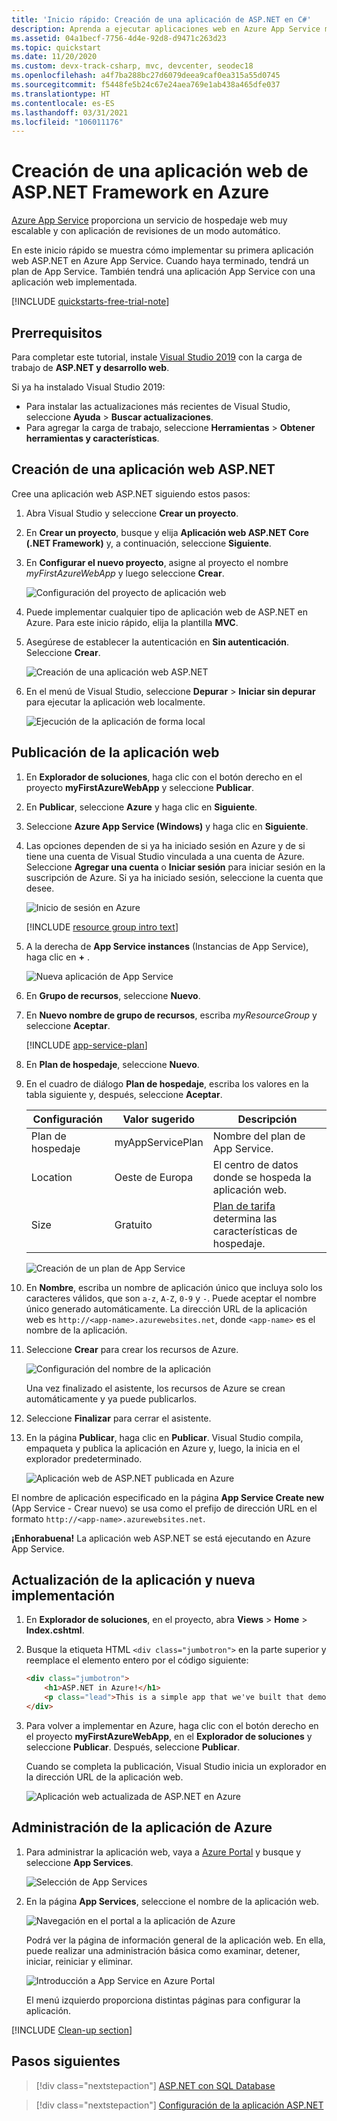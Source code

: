 ```yaml
---
title: 'Inicio rápido: Creación de una aplicación de ASP.NET en C#'
description: Aprenda a ejecutar aplicaciones web en Azure App Service mediante la implementación de la plantilla de aplicaciones web ASP.NET de C# predeterminada desde Visual Studio.
ms.assetid: 04a1becf-7756-4d4e-92d8-d9471c263d23
ms.topic: quickstart
ms.date: 11/20/2020
ms.custom: devx-track-csharp, mvc, devcenter, seodec18
ms.openlocfilehash: a4f7ba288bc27d6079deea9caf0ea315a55d0745
ms.sourcegitcommit: f5448fe5b24c67e24aea769e1ab438a465dfe037
ms.translationtype: HT
ms.contentlocale: es-ES
ms.lasthandoff: 03/31/2021
ms.locfileid: "106011176"
---
```

# <a name="create-an-aspnet-framework-web-app-in-azure"></a>Creación de una aplicación web de ASP.NET Framework en Azure

[Azure App Service](overview.md) proporciona un servicio de hospedaje web muy escalable y con aplicación de revisiones de un modo automático.

En este inicio rápido se muestra cómo implementar su primera aplicación web ASP.NET en Azure App Service. Cuando haya terminado, tendrá un plan de App Service. También tendrá una aplicación App Service con una aplicación web implementada.

[!INCLUDE [quickstarts-free-trial-note](../../includes/quickstarts-free-trial-note.md)]

## <a name="prerequisites"></a>Prerrequisitos

Para completar este tutorial, instale <a href="https://www.visualstudio.com/downloads/" target="_blank">Visual Studio 2019</a> con la carga de trabajo de **ASP.NET y desarrollo web**.

Si ya ha instalado Visual Studio 2019:

- Para instalar las actualizaciones más recientes de Visual Studio, seleccione **Ayuda** > **Buscar actualizaciones**.
- Para agregar la carga de trabajo, seleccione **Herramientas** > **Obtener herramientas y características**.

## <a name="create-an-aspnet-web-app"></a>Creación de una aplicación web ASP.NET<a name="create-and-publish-the-web-app"></a>

Cree una aplicación web ASP.NET siguiendo estos pasos:

1. Abra Visual Studio y seleccione **Crear un proyecto**.

2. En **Crear un proyecto**, busque y elija **Aplicación web ASP.NET Core (.NET Framework)** y, a continuación, seleccione **Siguiente**.

3. En **Configurar el nuevo proyecto**, asigne al proyecto el nombre _myFirstAzureWebApp_ y luego seleccione **Crear**.

   ![Configuración del proyecto de aplicación web](./media/quickstart-dotnet-framework/configure-web-app-project-framework.png)

4. Puede implementar cualquier tipo de aplicación web de ASP.NET en Azure. Para este inicio rápido, elija la plantilla **MVC**.

5. Asegúrese de establecer la autenticación en **Sin autenticación**. Seleccione **Crear**.

   ![Creación de una aplicación web ASP.NET](./media/quickstart-dotnet-framework/select-mvc-template-vs2019.png)

6. En el menú de Visual Studio, seleccione **Depurar** > **Iniciar sin depurar** para ejecutar la aplicación web localmente.

   ![Ejecución de la aplicación de forma local](./media/quickstart-dotnet-framework/local-web-app.png)

## <a name="publish-your-web-app"></a>Publicación de la aplicación web <a name="launch-the-publish-wizard"></a>

1. En **Explorador de soluciones**, haga clic con el botón derecho en el proyecto **myFirstAzureWebApp** y seleccione **Publicar**.

1. En **Publicar**, seleccione **Azure** y haga clic en **Siguiente**.

1. Seleccione **Azure App Service (Windows)** y haga clic en **Siguiente**.

   <!-- ![Publish from project overview page](./media/quickstart-dotnet-framework/publish-app-framework-vs2019.png) -->

1. Las opciones dependen de si ya ha iniciado sesión en Azure y de si tiene una cuenta de Visual Studio vinculada a una cuenta de Azure. Seleccione **Agregar una cuenta** o **Iniciar sesión** para iniciar sesión en la suscripción de Azure. Si ya ha iniciado sesión, seleccione la cuenta que desee.

   ![Inicio de sesión en Azure](./media/quickstart-dotnet-framework/sign-in-azure-framework-vs2019.png)

   [!INCLUDE [resource group intro text](../../includes/resource-group.md)]

1. A la derecha de **App Service instances** (Instancias de App Service), haga clic en **+** .

   ![Nueva aplicación de App Service](./media/quickstart-dotnet-framework/publish-new-app-service.png)

1. En **Grupo de recursos**, seleccione **Nuevo**.

1. En **Nuevo nombre de grupo de recursos**, escriba *myResourceGroup* y seleccione **Aceptar**.

   [!INCLUDE [app-service-plan](../../includes/app-service-plan.md)]

1. En **Plan de hospedaje**, seleccione **Nuevo**.

1. En el cuadro de diálogo **Plan de hospedaje**, escriba los valores en la tabla siguiente y, después, seleccione **Aceptar**.

   | Configuración | Valor sugerido | Descripción |
   |-|-|-|
   | Plan de hospedaje| myAppServicePlan | Nombre del plan de App Service. |
   | Location | Oeste de Europa | El centro de datos donde se hospeda la aplicación web. |
   | Size | Gratuito | [Plan de tarifa](https://azure.microsoft.com/pricing/details/app-service/?ref=microsoft.com&utm_source=microsoft.com&utm_medium=docs&utm_campaign=visualstudio) determina las características de hospedaje. |

   ![Creación de un plan de App Service](./media/quickstart-dotnet-framework/app-service-plan-framework-vs2019.png)

1. En **Nombre**, escriba un nombre de aplicación único que incluya solo los caracteres válidos, que son `a-z`, `A-Z`, `0-9` y `-`. Puede aceptar el nombre único generado automáticamente. La dirección URL de la aplicación web es `http://<app-name>.azurewebsites.net`, donde `<app-name>` es el nombre de la aplicación.

2. Seleccione **Crear** para crear los recursos de Azure.

   ![Configuración del nombre de la aplicación](./media/quickstart-dotnet-framework/web-app-name-framework-vs2019.png)

    Una vez finalizado el asistente, los recursos de Azure se crean automáticamente y ya puede publicarlos.

3. Seleccione **Finalizar** para cerrar el asistente.

3. En la página **Publicar**, haga clic en **Publicar**. Visual Studio compila, empaqueta y publica la aplicación en Azure y, luego, la inicia en el explorador predeterminado.

    ![Aplicación web de ASP.NET publicada en Azure](./media/quickstart-dotnet-framework/published-azure-web-app.png)

El nombre de aplicación especificado en la página **App Service Create new** (App Service - Crear nuevo) se usa como el prefijo de dirección URL en el formato `http://<app-name>.azurewebsites.net`.

**¡Enhorabuena!** La aplicación web ASP.NET se está ejecutando en Azure App Service.

## <a name="update-the-app-and-redeploy"></a>Actualización de la aplicación y nueva implementación

1. En **Explorador de soluciones**, en el proyecto, abra **Views** > **Home** > **Index.cshtml**.

1. Busque la etiqueta HTML `<div class="jumbotron">` en la parte superior y reemplace el elemento entero por el código siguiente:

   ```html
   <div class="jumbotron">
       <h1>ASP.NET in Azure!</h1>
       <p class="lead">This is a simple app that we've built that demonstrates how to deploy a .NET app to Azure App Service.</p>
   </div>
   ```

1. Para volver a implementar en Azure, haga clic con el botón derecho en el proyecto **myFirstAzureWebApp**, en el **Explorador de soluciones** y seleccione **Publicar**. Después, seleccione **Publicar**.

    Cuando se completa la publicación, Visual Studio inicia un explorador en la dirección URL de la aplicación web.

    ![Aplicación web actualizada de ASP.NET en Azure](./media/quickstart-dotnet-framework/updated-azure-web-app.png)

## <a name="manage-the-azure-app"></a>Administración de la aplicación de Azure

1. Para administrar la aplicación web, vaya a [Azure Portal](https://portal.azure.com) y busque y seleccione **App Services**.

   ![Selección de App Services](./media/quickstart-dotnet-framework/app-services.png)

2. En la página **App Services**, seleccione el nombre de la aplicación web.

   ![Navegación en el portal a la aplicación de Azure](./media/quickstart-dotnet-framework/access-portal-framework-vs2019.png)

   Podrá ver la página de información general de la aplicación web. En ella, puede realizar una administración básica como examinar, detener, iniciar, reiniciar y eliminar.

   ![Introducción a App Service en Azure Portal](./media/quickstart-dotnet-framework/web-app-general-framework-vs2019.png)

   El menú izquierdo proporciona distintas páginas para configurar la aplicación.

[!INCLUDE [Clean-up section](../../includes/clean-up-section-portal.md)]

## <a name="next-steps"></a>Pasos siguientes

> [!div class="nextstepaction"]
> [ASP.NET con SQL Database](app-service-web-tutorial-dotnet-sqldatabase.md)

> [!div class="nextstepaction"]
> [Configuración de la aplicación ASP.NET](configure-language-dotnet-framework.md)
